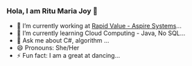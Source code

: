 ### Hola, I am Ritu Maria Joy 👋

- 🔭 I’m currently working at [Rapid Value - Aspire Systems](https://www.aspiresys.com/)...
- 🌱 I’m currently learning Cloud Computing - Java, No SQL...
- 💬 Ask me about C#, algorithm ...
- 😄 Pronouns: She/Her
- ⚡ Fun fact: I am a great at dancing...

